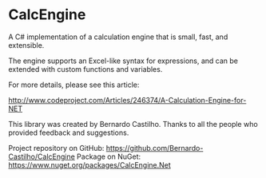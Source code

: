 # CalcEngine

A C# implementation of a calculation engine that is small, fast, and extensible.

The engine supports an Excel-like syntax for expressions, and can be extended with custom functions and variables.

For more details, please see this article:

http://www.codeproject.com/Articles/246374/A-Calculation-Engine-for-NET

This library was created by Bernardo Castilho.
Thanks to all the people who provided feedback and suggestions.

Project repository on GitHub: https://github.com/Bernardo-Castilho/CalcEngine
Package on NuGet: https://www.nuget.org/packages/CalcEngine.Net
